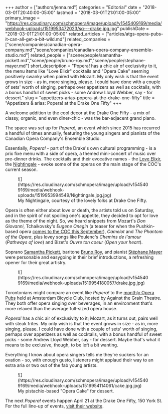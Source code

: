 +++
author = ["authors/jenna.md"]
categories = "Editorial"
date = "2018-03-01T20:40:00-05:00"
lastmod = "2018-03-01T21:01:00-05:00"
primary_image = "https://res.cloudinary.com/schmopera/image/upload/v1545409169/media/webhook-uploads/1519953472023/sq---drake.jpg.jpg"
publishDate = "2018-03-01T21:01:00-05:00"
related_articles = ["articles/atgs-opera-pubs-it-can-all-get-a-bit-wild.md"]
related_companies = ["scene/companies/canadian-opera-company.md","scene/companies/canadian-opera-company-ensemble-studio.md"]
related_people = ["scene/people/samantha-pickett.md","scene/people/bruno-roy.md","scene/people/stephane-mayer.md"]
short_description = "Popera! has a chic air of exclusivity to it, the menu items like &quot;Love Elixir&quot; cocktails and &quot;Opera Cake&quot; seeming positively swanky when paired with Mozart. My only wish is that the event grows in size - as in, more singing, please. I could have done with a couple of sets&#039; worth of singing, perhaps over appetizers as well as cocktails, with a bonus handful of sweet picks - some Andrew Lloyd Webber, say - for dessert."
slug = "appetizers-arias-popera-at-the-drake-one-fifty"
title = "Appetizers &amp; arias: Popera! at the Drake One Fifty"
+++

A welcome addition to the cool decor at the Drake One Fifty - a mix of classy, organic, and even diner-chic - was the bar-adjacent grand piano. 

The space was set up for *Popera!*, an event which since 2015 has recurred a handful of times annually, featuring the young singers and pianists of the Canadian Opera Company's Ensemble Studio.

Essentially, *Popera!* - part of the Drake's own cultural programming - is a prix fixe menu with a side of opera, a themed mini-concert of music over pre-dinner drinks. The cocktails and their evocative names - the [Love Elixir](/he-saidshe-said-a-sweet-elixir-at-the-coc/), the [Nightingale](https://www.coc.ca/productions/13109) - evoke some of the operas on the main stage of the COC's current season.

<figure data-type="image">![](https://res.cloudinary.com/schmopera/image/upload/v1545409169/media/webhook-uploads/1519953994549/Nightingale.jpg.jpg)
<figcaption>My Nightingale, courtesy of the lovely folks at Drake One Fifty.</figcaption>
</figure>

Opera is often either about love or death, the artists told us on Saturday, and in the spirit of not spoiling one's appetite, they decided to opt for love as the theme of the night. So, we heard snippets from Mozart's *Don Giovanni*, Tchaikovsky's *Eugene Onegin* (a teaser for when the Pushkin-based opera [comes to the COC this September](https://www.coc.ca/productions/16460)), *Camelot* and *The Phantom of the Opera*, plus lovey songs like Poulenc's *Chemins de l'amour* (*Pathways of love*) and Bizet's *Ouvre ton coeur* (*Open your heart*).

Soprano [Samantha Pickett](/scene/people/samantha-pickett/]), baritone [Bruno Roy](/scene/people/bruno-roy/), and pianist [Stéphane Mayer](/scene/people/stephane-mayer/) were personable and easygoing in their brief introductions, a refreshing opener for their great artistry.

<figure data-type="image">![](https://res.cloudinary.com/schmopera/image/upload/v1545409169/media/webhook-uploads/1519954180057/drake.jpg.jpg)
</figure>

Torontonians might compare an event like *Popera!* to the [monthly Opera Pubs](/atgs-opera-pubs-it-can-all-get-a-bit-wild/) held at Amsterdam Bicycle Club, hosted by Against the Grain Theatre. They both offer opera singing over beverages, in an environment that's more relaxed than the average full-sized opera house.

*Popera!* has a chic air of exclusivity to it; Mozart, as it turns out, pairs well with steak frites. My only wish is that the event grows in size - as in, more singing, please. I could have done with a couple of sets' worth of singing, perhaps over appetizers as well as cocktails, with a bonus handful of sweet picks - some Andrew Lloyd Webber, say - for dessert. Maybe that's what it means to be exclusive, though, to be left a bit wanting.

Everything I know about opera singers tells me they're suckers for an ovation - so, with enough gusto, listeners might applaud their way to an extra aria or two out of the fab young artists.

<figure data-type="image">![](https://res.cloudinary.com/schmopera/image/upload/v1545409169/media/webhook-uploads/1519954114061/cake.jpg.jpg)
<figcaption>My pistachio-based "Opera Cake" for dessert.</figcaption>
</figure>

The next *Popera!* events happen April 21 at the Drake One Fifty, 150 York St. For the full line-up of events, [visit their website](http://www.drakeonefifty.ca/whatson/listings/).
